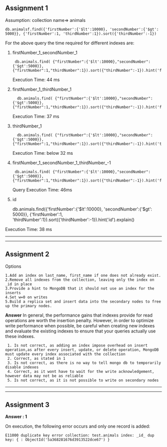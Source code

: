 ## Assignment 1

Assumption: collection name=> animals

	db.animalsf.find({'firstNumber':{'$lt':10000}, 'secondNumber':{'$gt': 5000}}, {'firstNumber':1, 'thirdNumber':1}).sort({'thirdNumber':-1})

For the above query the time required for different indexes are:



1. firstNumber_1_secondNumber_1

		db.animals.find( {"firstNumber":{'$lt':10000},"secondNumber":{'$gt':5000}}, {"firstNumber":1,"thirdNumber":1}).sort({"thirdNumber":-1}).hint('firstNumber_1_secondNumber_1').explain();

	Execution Time: 44 ms

2. firstNumber_1_thirdNumber_1

 		 db.animals.find( {"firstNumber":{'$lt':10000},"secondNumber":{'$gt':5000}}, {"firstNumber":1,"thirdNumber":1}).sort({"thirdNumber":-1}).hint('firstNumber_1_thirdNumber_1').explain();
	
	Execution Time: 37 ms

3. thirdNumber_1

		 db.animals.find( {"firstNumber":{'$lt':10000},"secondNumber":{'$gt':5000}}, {"firstNumber":1,"thirdNumber":1}).sort({"thirdNumber":-1}).hint('thirdNumber_1').explain();

	Execution Time: below 32 ms

4. firstNumber_1_secondNumber_1_thirdNumber_-1

		db.animals.find( {"firstNumber":{'$lt':10000},"secondNumber":{'$gt':5000}}, {"firstNumber":1,"thirdNumber":1}).sort({"thirdNumber":-1}).hint('firstNumber_1_secondNumber_1_thirdNumber_-1').explain();

	Query Execution Time: 46ms

5. id

	db.animals.find({'firstNumber':{'$lt':10000}, 'secondNumber':{'$gt': 5000}}, {'firstNumber':1, 'thirdNumber':1}).sort({'thirdNumber':-1}).hint('_id_').explain()
	
Execution Time: 38 ms

----

----


## Assignment 2

Options

	1.Add an index on last_name, first_name if one does not already exist. 
	2.Remove all indexes from the collection, leaving only the index on _id in place 
	3.Provide a hint to MongoDB that it should not use an index for the inserts 
	4.Set w=0 on writes 
	5.Build a replica set and insert data into the secondary nodes to free up the primary nodes. 

**Answer**
In general, the performance gains that indexes provide for read operations are worth the insertion penalty. However, in order to optimize write performance when possible, be careful when creating new indexes and evaluate the existing indexes to ensure that your queries actually use these indexes.

     1. Is not correct, as adding an index impose overhead on insert operation,as after every insert, update, or delete operation, MongoDB must update every index associated with the collection
     2. Correct, as stated in 1
     3. Is not correct, as there is no way to tell mongo db to temporarily disable indexes 
     4. Correct, as it wont have to wait for the write acknowledgement, however data may not be as reliable
     5. Is not correct, as it is not possible to write on secondary nodes
     
----

----
  
## Assignment 3

**Answer : 1**

On execution, the following error occurs and only one record is added:

	E11000 duplicate key error collection: test.animals index: _id_ dup key: { : ObjectId('5a368281676d3913522dce67') }
















 
 
 

  

